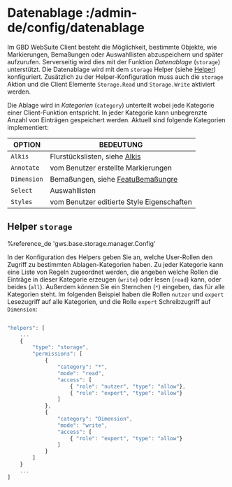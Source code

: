 # Datenablage :/admin-de/config/datenablage

Im GBD WebSuite Client besteht die Möglichkeit, bestimmte Objekte, wie Markierungen, Bemaßungen oder Auswahllisten abzuspeichern und später aufzurufen. Serverseitig wird dies mit der Funktion *Datenablage* (``storage``) unterstützt. Die Datenablage wird mit dem ``storage`` Helper (siehe [Helper](/admin-de/config/helper)) konfiguriert. Zusätzlich zu der Helper-Konfiguration muss auch die ``storage`` Aktion und die Client Elemente ``Storage.Read`` und ``Storage.Write`` aktiviert werden.

Die Ablage wird in *Kategorien* (``category``) unterteilt wobei jede Kategorie einer Client-Funktion entspricht. In jeder Kategorie kann unbegrenzte Anzahl von Einträgen gespeichert werden. Aktuell sind folgende Kategorien implementiert:

| OPTION | BEDEUTUNG |
|---|---|
| ``Alkis`` | Flurstückslisten, siehe [Alkis](/admin-de/plugin/alkis) |
| ``Annotate`` | vom Benutzer erstellte Markierungen |
| ``Dimension`` | Bemaßungen, siehe [FeatuBemaßungre](/admin-de/plugin/dimension) |
| ``Select`` | Auswahllisten |
| ``Styles`` | vom Benutzer editierte Style Eigenschaften |

## Helper ``storage``

%reference_de 'gws.base.storage.manager.Config'

In der Konfiguration des Helpers geben Sie an, welche User-Rollen den Zugriff zu bestimmten Ablagen-Kategorien  haben. Zu jeder Kategorie kann eine Liste von Regeln zugeordnet werden, die angeben welche Rollen die Einträge in dieser Kategorie erzeugen (``write``) oder lesen (``read``) kann, oder beides (``all``). Außerdem können Sie ein Sternchen (``*``) eingeben, das für alle Kategorien steht. Im folgenden Beispiel haben die Rollen ``nutzer`` und ``expert`` Lesezugriff auf alle Kategorien, und die Rolle ``expert`` Schreibzugriff auf ``Dimension``:

```javascript

"helpers": [
    ...
    {
        "type": "storage",
        "permissions": [
            {
                "category": "*",
                "mode": "read",
                "access": [
                    { "role": "nutzer", "type": "allow"},
                    { "role": "expert", "type": "allow"}
                ]
            },
            {
                "category": "Dimension",
                "mode": "write",
                "access": [
                    { "role": "expert", "type": "allow"}
                ]
            }
        ]
    }
    ...
]
```
